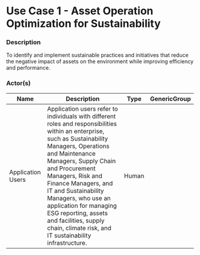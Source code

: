 
#  Use Case 1 - Asset Operation Optimization for Sustainability





### Description

To identify and implement sustainable practices and initiatives that reduce the negative impact of assets on the environment while improving efficiency and performance.




### Actor(s)

| Name | Description | Type | GenericGroup |
| --- | --- | --- | --- |
| Application Users | Application users refer to individuals with different roles and responsibilities within an enterprise, such as Sustainability Managers, Operations and Maintenance Managers, Supply Chain and Procurement Managers, Risk and Finance Managers, and IT and Sustainability Managers, who use an application for managing ESG reporting, assets and facilities, supply chain, climate risk, and IT sustainability infrastructure. | Human |  |












